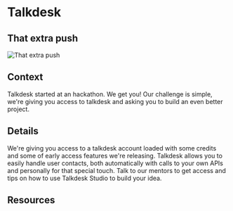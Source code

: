 
# Talkdesk

## That extra push

![That extra push](https://raw.githubusercontent.com/PixelsCamp/hackathon/master/v3.0/assets/talkdesk_that-extra-push.jpg "That extra push")

## Context

Talkdesk started at an hackathon. We get you! 
Our challenge is simple, we're giving you access to talkdesk and asking you to build an even better project.

## Details

We're giving you access to a talkdesk account loaded with some credits and some of early access features we're releasing. 
Talkdesk allows you to easily handle user contacts, both automatically with calls to your own APIs and personally for that special touch.
Talk to our mentors to get access and tips on how to use Talkdesk Studio to build your idea.

## Resources


